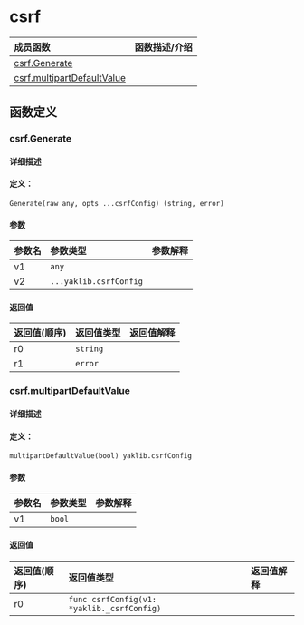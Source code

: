 # csrf


|成员函数|函数描述/介绍|
|:------|:--------|
 | [csrf.Generate](#csrfgenerate) |  |
 | [csrf.multipartDefaultValue](#csrfmultipartdefaultvalue) |  |




 



## 函数定义

### csrf.Generate



#### 详细描述



#### 定义：

`Generate(raw any, opts ...csrfConfig) (string, error)`


#### 参数

|参数名|参数类型|参数解释|
|:-----------|:---------- |:-----------|
| v1 | `any` |   |
| v2 | `...yaklib.csrfConfig` |   |





#### 返回值

|返回值(顺序)|返回值类型|返回值解释|
|:-----------|:---------- |:-----------|
| r0 | `string` |   |
| r1 | `error` |   |


 
### csrf.multipartDefaultValue



#### 详细描述



#### 定义：

`multipartDefaultValue(bool) yaklib.csrfConfig`


#### 参数

|参数名|参数类型|参数解释|
|:-----------|:---------- |:-----------|
| v1 | `bool` |   |





#### 返回值

|返回值(顺序)|返回值类型|返回值解释|
|:-----------|:---------- |:-----------|
| r0 | `func csrfConfig(v1: *yaklib._csrfConfig) ` |   |


 



